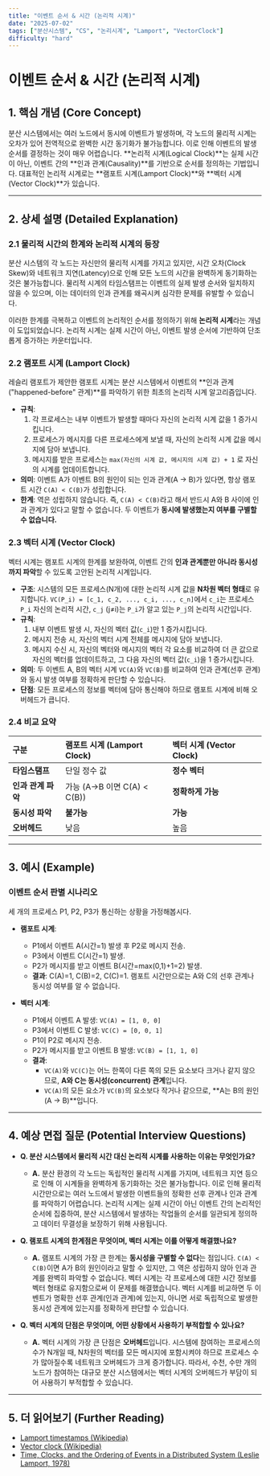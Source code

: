 ```yaml
---
title: "이벤트 순서 & 시간 (논리적 시계)"
date: "2025-07-02"
tags: ["분산시스템", "CS", "논리시계", "Lamport", "VectorClock"]
difficulty: "hard"
---
```


# 이벤트 순서 & 시간 (논리적 시계)

## 1. 핵심 개념 (Core Concept)

분산 시스템에서는 여러 노드에서 동시에 이벤트가 발생하며, 각 노드의 물리적 시계는 오차가 있어 전역적으로 완벽한 시간 동기화가 불가능합니다. 이로 인해 이벤트의 발생 순서를 결정하는 것이 매우 어렵습니다. **논리적 시계(Logical Clock)**는 실제 시간이 아닌, 이벤트 간의 **인과 관계(Causality)**를 기반으로 순서를 정의하는 기법입니다. 대표적인 논리적 시계로는 **램포트 시계(Lamport Clock)**와 **벡터 시계(Vector Clock)**가 있습니다.

---

## 2. 상세 설명 (Detailed Explanation)

### 2.1 물리적 시간의 한계와 논리적 시계의 등장

분산 시스템의 각 노드는 자신만의 물리적 시계를 가지고 있지만, 시간 오차(Clock Skew)와 네트워크 지연(Latency)으로 인해 모든 노드의 시간을 완벽하게 동기화하는 것은 불가능합니다. 물리적 시계의 타임스탬프는 이벤트의 실제 발생 순서와 일치하지 않을 수 있으며, 이는 데이터의 인과 관계를 왜곡시켜 심각한 문제를 유발할 수 있습니다.

이러한 한계를 극복하고 이벤트의 논리적인 순서를 정의하기 위해 **논리적 시계**라는 개념이 도입되었습니다. 논리적 시계는 실제 시간이 아닌, 이벤트 발생 순서에 기반하여 단조롭게 증가하는 카운터입니다.

### 2.2 램포트 시계 (Lamport Clock)

레슬리 램포트가 제안한 램포트 시계는 분산 시스템에서 이벤트의 **인과 관계("happened-before" 관계)**를 파악하기 위한 최초의 논리적 시계 알고리즘입니다.

*   **규칙**:
    1.  각 프로세스는 내부 이벤트가 발생할 때마다 자신의 논리적 시계 값을 1 증가시킵니다.
    2.  프로세스가 메시지를 다른 프로세스에게 보낼 때, 자신의 논리적 시계 값을 메시지에 담아 보냅니다.
    3.  메시지를 받은 프로세스는 `max(자신의 시계 값, 메시지의 시계 값) + 1` 로 자신의 시계를 업데이트합니다.
*   **의미**: 이벤트 A가 이벤트 B의 원인이 되는 인과 관계(A → B)가 있다면, 항상 램포트 시간 `C(A) < C(B)`가 성립합니다.
*   **한계**: 역은 성립하지 않습니다. 즉, `C(A) < C(B)`라고 해서 반드시 A와 B 사이에 인과 관계가 있다고 말할 수 없습니다. 두 이벤트가 **동시에 발생했는지 여부를 구별할 수 없습니다.**

### 2.3 벡터 시계 (Vector Clock)

벡터 시계는 램포트 시계의 한계를 보완하여, 이벤트 간의 **인과 관계뿐만 아니라 동시성까지 파악**할 수 있도록 고안된 논리적 시계입니다.

*   **구조**: 시스템의 모든 프로세스(N개)에 대한 논리적 시계 값을 **N차원 벡터 형태**로 유지합니다. `VC(P_i) = [c_1, c_2, ..., c_i, ..., c_n]`에서 `c_i`는 프로세스 `P_i` 자신의 논리적 시간, `c_j` (j≠i)는 `P_i`가 알고 있는 `P_j`의 논리적 시간입니다.
*   **규칙**:
    1.  내부 이벤트 발생 시, 자신의 벡터 값(`c_i`)만 1 증가시킵니다.
    2.  메시지 전송 시, 자신의 벡터 시계 전체를 메시지에 담아 보냅니다.
    3.  메시지 수신 시, 자신의 벡터와 메시지의 벡터 각 요소를 비교하여 더 큰 값으로 자신의 벡터를 업데이트하고, 그 다음 자신의 벡터 값(`c_i`)을 1 증가시킵니다.
*   **의미**: 두 이벤트 A, B의 벡터 시계 `VC(A)`와 `VC(B)`를 비교하여 인과 관계(선후 관계)와 동시 발생 여부를 정확하게 판단할 수 있습니다.
*   **단점**: 모든 프로세스의 정보를 벡터에 담아 통신해야 하므로 램포트 시계에 비해 오버헤드가 큽니다.

### 2.4 비교 요약

| 구분 | 램포트 시계 (Lamport Clock) | 벡터 시계 (Vector Clock) |
| :--- | :--- | :--- |
| **타임스탬프** | 단일 정수 값 | **정수 벡터** |
| **인과 관계 파악** | 가능 (A→B 이면 C(A) < C(B)) | **정확하게 가능** |
| **동시성 파악** | **불가능** | **가능** |
| **오버헤드** | 낮음 | 높음 |

---

## 3. 예시 (Example)

### 이벤트 순서 판별 시나리오

세 개의 프로세스 P1, P2, P3가 통신하는 상황을 가정해봅시다.

*   **램포트 시계**:
    *   P1에서 이벤트 A(시간=1) 발생 후 P2로 메시지 전송.
    *   P3에서 이벤트 C(시간=1) 발생.
    *   P2가 메시지를 받고 이벤트 B(시간=max(0,1)+1=2) 발생.
    *   **결과**: C(A)=1, C(B)=2, C(C)=1. 램포트 시간만으로는 A와 C의 선후 관계나 동시성 여부를 알 수 없습니다.

*   **벡터 시계**:
    *   P1에서 이벤트 A 발생: `VC(A) = [1, 0, 0]`
    *   P3에서 이벤트 C 발생: `VC(C) = [0, 0, 1]`
    *   P1이 P2로 메시지 전송.
    *   P2가 메시지를 받고 이벤트 B 발생: `VC(B) = [1, 1, 0]`
    *   **결과**:
        *   `VC(A)`와 `VC(C)`는 어느 한쪽이 다른 쪽의 모든 요소보다 크거나 같지 않으므로, **A와 C는 동시성(concurrent) 관계**입니다.
        *   `VC(A)`의 모든 요소가 `VC(B)`의 요소보다 작거나 같으므로, **A는 B의 원인(A → B)**입니다.

---

## 4. 예상 면접 질문 (Potential Interview Questions)

*   **Q. 분산 시스템에서 물리적 시간 대신 논리적 시계를 사용하는 이유는 무엇인가요?**
    *   **A.** 분산 환경의 각 노드는 독립적인 물리적 시계를 가지며, 네트워크 지연 등으로 인해 이 시계들을 완벽하게 동기화하는 것은 불가능합니다. 이로 인해 물리적 시간만으로는 여러 노드에서 발생한 이벤트들의 정확한 선후 관계나 인과 관계를 파악하기 어렵습니다. 논리적 시계는 실제 시간이 아닌 이벤트 간의 논리적인 순서에 집중하여, 분산 시스템에서 발생하는 작업들의 순서를 일관되게 정의하고 데이터 무결성을 보장하기 위해 사용됩니다.

*   **Q. 램포트 시계의 한계점은 무엇이며, 벡터 시계는 이를 어떻게 해결했나요?**
    *   **A.** 램포트 시계의 가장 큰 한계는 **동시성을 구별할 수 없다**는 점입니다. `C(A) < C(B)`이면 A가 B의 원인이라고 말할 수 있지만, 그 역은 성립하지 않아 인과 관계를 완벽히 파악할 수 없습니다. 벡터 시계는 각 프로세스에 대한 시간 정보를 벡터 형태로 유지함으로써 이 문제를 해결했습니다. 벡터 시계를 비교하면 두 이벤트가 명확한 선후 관계(인과 관계)에 있는지, 아니면 서로 독립적으로 발생한 동시성 관계에 있는지를 정확하게 판단할 수 있습니다.

*   **Q. 벡터 시계의 단점은 무엇이며, 어떤 상황에서 사용하기 부적합할 수 있나요?**
    *   **A.** 벡터 시계의 가장 큰 단점은 **오버헤드**입니다. 시스템에 참여하는 프로세스의 수가 N개일 때, N차원의 벡터를 모든 메시지에 포함시켜야 하므로 프로세스 수가 많아질수록 네트워크 오버헤드가 크게 증가합니다. 따라서, 수천, 수만 개의 노드가 참여하는 대규모 분산 시스템에서는 벡터 시계의 오버헤드가 부담이 되어 사용하기 부적합할 수 있습니다.

---

## 5. 더 읽어보기 (Further Reading)

*   [Lamport timestamps (Wikipedia)](https://en.wikipedia.org/wiki/Lamport_timestamps)
*   [Vector clock (Wikipedia)](https://en.wikipedia.org/wiki/Vector_clock)
*   [Time, Clocks, and the Ordering of Events in a Distributed System (Leslie Lamport, 1978)](https://lamport.azurewebsites.net/pubs/time-clocks.pdf)